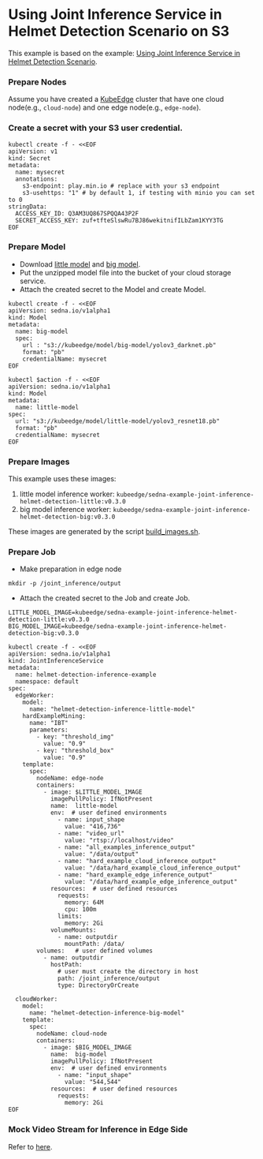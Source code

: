 # Using Joint Inference Service in Helmet Detection Scenario on S3

This example is based on the example: [Using Joint Inference Service in Helmet Detection Scenario](/examples/joint_inference/helmet_detection_inference/README.md).  

### Prepare Nodes
Assume you have created a [KubeEdge](https://github.com/kubeedge/kubeedge) cluster that have one cloud node(e.g., `cloud-node`)
and one edge node(e.g., `edge-node`).  

### Create a secret with your S3 user credential.        

```shell
kubectl create -f - <<EOF
apiVersion: v1
kind: Secret
metadata:
  name: mysecret
  annotations:
    s3-endpoint: play.min.io # replace with your s3 endpoint
    s3-usehttps: "1" # by default 1, if testing with minio you can set to 0
stringData:
  ACCESS_KEY_ID: Q3AM3UQ867SPQQA43P2F
  SECRET_ACCESS_KEY: zuf+tfteSlswRu7BJ86wekitnifILbZam1KYY3TG
EOF
```

### Prepare Model  
* Download [little model](https://kubeedge.obs.cn-north-1.myhuaweicloud.com/examples/helmet-detection-inference/little-model.tar.gz)
  and [big model](https://kubeedge.obs.cn-north-1.myhuaweicloud.com/examples/helmet-detection-inference/big-model.tar.gz).  
* Put the unzipped model file into the bucket of your cloud storage service.  
* Attach the created secret to the Model and create Model.  

```shell
kubectl create -f - <<EOF
apiVersion: sedna.io/v1alpha1
kind: Model
metadata:
  name: big-model
  spec:
    url : "s3://kubeedge/model/big-model/yolov3_darknet.pb"
    format: "pb"
    credentialName: mysecret
EOF
```

```shell
kubectl $action -f - <<EOF
apiVersion: sedna.io/v1alpha1
kind: Model
metadata:
  name: little-model
spec:
  url: "s3://kubeedge/model/little-model/yolov3_resnet18.pb"
  format: "pb"
  credentialName: mysecret
EOF
```

### Prepare Images
This example uses these images:  
1. little model inference worker: ```kubeedge/sedna-example-joint-inference-helmet-detection-little:v0.3.0```
2. big model inference worker: ```kubeedge/sedna-example-joint-inference-helmet-detection-big:v0.3.0```

These images are generated by the script [build_images.sh](/examples/build_image.sh).  

### Prepare Job 
* Make preparation in edge node  

```
mkdir -p /joint_inference/output
```

* Attach the created secret to the Job and create Job.    

```shell
LITTLE_MODEL_IMAGE=kubeedge/sedna-example-joint-inference-helmet-detection-little:v0.3.0
BIG_MODEL_IMAGE=kubeedge/sedna-example-joint-inference-helmet-detection-big:v0.3.0

kubectl create -f - <<EOF
apiVersion: sedna.io/v1alpha1
kind: JointInferenceService
metadata:
  name: helmet-detection-inference-example
  namespace: default
spec:
  edgeWorker:
    model:
      name: "helmet-detection-inference-little-model"
    hardExampleMining:
      name: "IBT"
      parameters:
        - key: "threshold_img"
          value: "0.9"
        - key: "threshold_box"
          value: "0.9"
    template:
      spec:
        nodeName: edge-node
        containers:
          - image: $LITTLE_MODEL_IMAGE
            imagePullPolicy: IfNotPresent
            name:  little-model
            env:  # user defined environments
              - name: input_shape
                value: "416,736"
              - name: "video_url"
                value: "rtsp://localhost/video"
              - name: "all_examples_inference_output"
                value: "/data/output"
              - name: "hard_example_cloud_inference_output"
                value: "/data/hard_example_cloud_inference_output"
              - name: "hard_example_edge_inference_output"
                value: "/data/hard_example_edge_inference_output"
            resources:  # user defined resources
              requests:
                memory: 64M
                cpu: 100m
              limits:
                memory: 2Gi
            volumeMounts:
              - name: outputdir
                mountPath: /data/
        volumes:   # user defined volumes
          - name: outputdir
            hostPath:
              # user must create the directory in host
              path: /joint_inference/output
              type: DirectoryOrCreate

  cloudWorker:
    model:
      name: "helmet-detection-inference-big-model"
    template:
      spec:
        nodeName: cloud-node
        containers:
          - image: $BIG_MODEL_IMAGE
            name:  big-model
            imagePullPolicy: IfNotPresent
            env:  # user defined environments
              - name: "input_shape"
                value: "544,544"
            resources:  # user defined resources
              requests:
                memory: 2Gi
EOF
```

### Mock Video Stream for Inference in Edge Side
Refer to [here](https://github.com/adayangolzz/sedna-modified/tree/main/examples/joint_inference/helmet_detection_inference#mock-video-stream-for-inference-in-edge-side).
